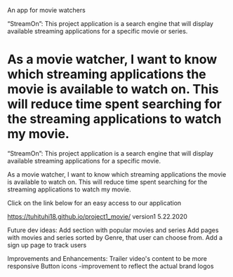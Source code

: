 An app for movie watchers

“StreamOn”: This project application is a search engine that will display available streaming applications for a specific movie or series.

As a movie watcher, I want to know which streaming applications the movie is available to watch on. This will reduce time spent searching for the streaming applications to watch my movie.
=======
“StreamOn”: This project application is a search engine that will display available streaming applications for a specific movie.

As a movie watcher, I want to know which streaming applications the movie is available to watch on. This will reduce time spent searching for the streaming applications to watch my movie. 

Click on the link below for an easy access to our application

https://tuhituhi18.github.io/project1_movie/ version1 5.22.2020


Future dev ideas:
Add section with popular movies and series
Add pages with movies and series sorted by Genre, that user can choose from.
Add a sign up page to track users

Improvements and Enhancements:
Trailer video's content to be more responsive
Button icons -improvement to reflect the actual brand logos

